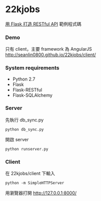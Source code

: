 22kjobs
=======
[用 Flask 打造 RESTful API](http://seanlin.logdown.com/posts/239771-use-flask-to-create-restful-api) 範例程式碼

### Demo
只有 client，主要 framework 為 AngularJS
http://seanlin0800.github.io/22kjobs/client/

### System requirements
- Python 2.7
- Flask
- Flask-RESTful
- Flask-SQLAlchemy

### Server
先執行 db_sync.py
```
python db_sync.py
```
開啟 server
```
python runserver.py
```
### Client
在 22kjobs/client 下輸入
```
python -m SimpleHTTPServer
```
用瀏覽器打開 http://127.0.0.1:8000/
